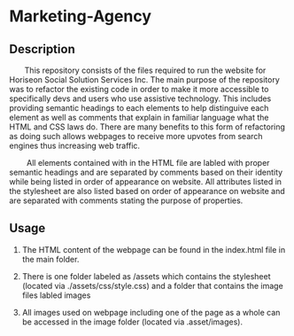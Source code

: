 # Marketing-Agency

## Description
    
&nbsp; &nbsp; &nbsp; &nbsp;This repository consists of the files required to run the website for Horiseon Social Solution Services Inc. The main purpose of the repository was to refactor the existing code in order to make it more accessible to specifically devs and users who use assistive technology. This includes providing semantic headings to each elements to help distinguive each element as well as comments that explain in familiar language what the HTML and CSS laws do. There are many benefits to this form of refactoring as doing such allows webpages to receive more upvotes from search engines thus increasing web traffic. 

&nbsp; &nbsp; &nbsp; &nbsp; All elements contained with in the HTML file are labled with proper semantic headings and are separated by comments based on their identity while being listed in order of appearance on website. All attributes listed in the stylesheet are also listed based on order of appearance on website and are separated with comments stating the purpose of properties. 
 
## Usage 
   
  1. The HTML content of the webpage can be found in the index.html file in the main folder.

  2. There is one folder labeled as /assets which contains the stylesheet (located via ./assets/css/style.css) and a folder that contains the image files labled images
  
  3. All images used on webpage including one of the page as a whole can be accessed in the image folder (located via .asset/images). 

  


